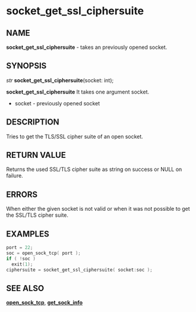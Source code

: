 # socket_get_ssl_ciphersuite

## NAME

**socket_get_ssl_ciphersuite** - takes an previously opened socket.

## SYNOPSIS

*str* **socket_get_ssl_ciphersuite**(socket: int);

**socket_get_ssl_ciphersuite** It takes one argument socket.

- socket - previously opened socket

## DESCRIPTION

Tries to get the TLS/SSL cipher suite of an open socket.

## RETURN VALUE

Returns the used SSL/TLS cipher suite as string on success or NULL on failure.

## ERRORS

When either the given socket is not valid or when it was not possible to get the SSL/TLS cipher suite.

## EXAMPLES

```cpp
port = 22;
soc = open_sock_tcp( port );
if ( !soc )
  exit(1);
ciphersuite = socket_get_ssl_ciphersuite( socket:soc );
```

## SEE ALSO

**[open_sock_tcp](../network/open_sock_tcp.md)**, **[get_sock_info](get_sock_info.md)**
